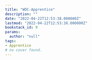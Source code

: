 ```yaml
---
title: "WDC-Apprentice"
description: ""
date: "2022-04-22T12:53:38.000000Z"
lastmod: "2022-04-22T12:53:38.000000Z"
bookstack_id: 9
params:
  author: "null"
tags:
- Apprentice
# no cover found.
---
```


